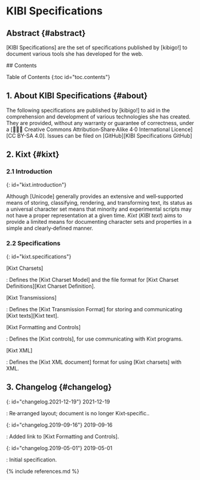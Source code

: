 # KIBI Specifications

## Abstract {#abstract}

[KIBI Specifications] are the set of specifications published by [kibigo!] to document various tools she has developed for the web.

<nav id="toc" markdown="block">
##  Contents

+ Table of Contents
{:toc id="toc.contents"}
</nav>

## 1. About KIBI Specifications {#about}

The following specifications are published by [kibigo!] to aid in the comprehension and development of various technologies she has created.
They are provided, without any warranty or guarantee of correctness, under a [🅭🅯🄎 Creative Commons Attribution‐Share·Alike 4·0 International Licence][CC BY-SA 4.0].
Issues can be filed on [GitHub][KIBI Specifications GitHub]

##  2. Kixt  {#kixt}

### 2.1 Introduction
{: id="kixt.introduction"}

Although [Unicode] generally provides an extensive and well‐supported means of storing, classifying, rendering, and transforming text, its status as a universal character set means that minority and experimental scripts may not have a proper representation at a given time.
<dfn id="dfn.Kixt">Kixt</dfn> (<i>KIBI text</i>) aims to provide a limited means for documenting character sets and properties in a simple and clearly‐defined manner.

### 2.2 Specifications
{: id="kixt.specifications"}

[Kixt Charsets]

: Defines the [Kixt Charset Model] and the file format for [Kixt Charset Definitions][Kixt Charset Definition].

[Kixt Transmissions]

: Defines the [Kixt Transmission Format] for storing and communicating [Kixt texts][Kixt text].

[Kixt Formatting and Controls]

: Defines the [Kixt controls], for use communicating with Kixt programs.

[Kixt XML]

: Defines the [Kixt XML document] format for using [Kixt charsets] with XML.

## 3. Changelog {#changelog}

{: id="changelog.2021-12-19"} <time>2021-12-19</time>

: Re·arranged layout; document is no longer Kixt‐specific..

{: id="changelog.2019-09-16"} <time>2019-09-16</time>

: Added link to [Kixt Formatting and Controls].

{: id="changelog.2019-05-01"} <time>2019-05-01</time>

: Initial specification.

{% include references.md %}
